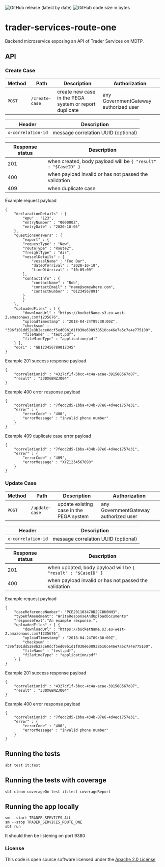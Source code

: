 ![GitHub release (latest by date)](https://img.shields.io/github/v/release/hmrc/trader-services-route-one) ![GitHub code size in bytes](https://img.shields.io/github/languages/code-size/hmrc/trader-services-route-one)

# trader-services-route-one

Backend microservice exposing an API of Trader Services on MDTP.

## API

### Create Case

Method | Path | Description | Authorization
---|---|---|---
`POST` | `/create-case` | create new case in the PEGA system or report duplicate | any GovernmentGateway authorized user

Header | Description
---|---
`x-correlation-id` | message correlation UUID (optional)

Response status | Description
---|---
201| when created, body payload will be `{ "result" : "$CaseID" }`
400| when payload invalid or has not passed the validation
409| when duplicate case

Example request payload 

    {
        "declarationDetails" : {
            "epu" : "123",
            "entryNumber" : "000000Z",
            "entryDate" : "2020-10-05"
        },
        "questionsAnswers" : {
            "export" : {
            "requestType" : "New",
            "routeType" : "Route2",
            "freightType" : "Air",
            "vesselDetails" : {
                "vesselName" : "Foo Bar",
                "dateOfArrival" : "2020-10-19",
                "timeOfArrival" : "10:09:00"
            },
            "contactInfo" : {
                "contactName" : "Bob",
                "contactEmail" : "name@somewhere.com",
                "contactNumber" : "01234567891"
            }
            }
        },
        "uploadedFiles" : [ {
            "downloadUrl" : "https://bucketName.s3.eu-west-2.amazonaws.com?1235676",
            "uploadTimestamp" : "2018-04-24T09:30:00Z",
            "checksum" : "396f101dd52e8b2ace0dcf5ed09b1d1f030e608938510ce46e7a5c7a4e775100",
            "fileName" : "test.pdf",
            "fileMimeType" : "application/pdf"
        } ],
        "eori" : "GB123456789012345"
    }

Example 201 success response payload

    {
        "correlationId" : "4327cf1f-5bcc-4c4a-acae-391588567d87",
        "result" : "330XGBNZJO04"
    }

Example 400 error response payload

    {
        "correlationId" : "7fedc2d5-1bba-434b-87e6-4d4ec1757e31",
        "error" : {
            "errorCode" : "400",
            "errorMessage" : "invalid phone number"
        }
    } 

Example 409 duplicate case error payload

    {
        "correlationId" : "7fedc2d5-1bba-434b-87e6-4d4ec1757e31",
        "error" : {
            "errorCode" : "409",
            "errorMessage" : "XYZ1234567890"
        }
    }

### Update Case

Method | Path | Description | Authorization
---|---|---|---
`POST` | `/update-case` | update existing case in the PEGA system | any GovernmentGateway authorized user

Header | Description
---|---
`x-correlation-id` | message correlation UUID (optional)

Response status | Description
---|---
201| when updated, body payload will be `{ "result" : "$CaseID" }`
400| when payload invalid or has not passed the validation

Example request payload 

    {
        "caseReferenceNumber": "PCE201103470D2CC8K0NH3",
        "typeOfAmendment": "WriteResponseAndUploadDocuments"
        "responseText":"An example response.",
        "uploadedFiles" : [ {
            "downloadUrl" : "https://bucketName.s3.eu-west-2.amazonaws.com?1235676",
            "uploadTimestamp" : "2018-04-24T09:30:00Z",
            "checksum" : "396f101dd52e8b2ace0dcf5ed09b1d1f030e608938510ce46e7a5c7a4e775100",
            "fileName" : "test.pdf",
            "fileMimeType" : "application/pdf"
        } ]
    }

Example 201 success response payload

    {
        "correlationId" : "4327cf1f-5bcc-4c4a-acae-391588567d87",
        "result" : "330XGBNZJO04"
    }

Example 400 error response payload

    {
        "correlationId" : "7fedc2d5-1bba-434b-87e6-4d4ec1757e31",
        "error" : {
            "errorCode" : "400",
            "errorMessage" : "invalid phone number"
        }
    } 

## Running the tests

    sbt test it:test

## Running the tests with coverage

    sbt clean coverageOn test it:test coverageReport

## Running the app locally

    sm --start TRADER_SERVICES_ALL
    sm --stop TRADER_SERVICES_ROUTE_ONE
    sbt run

It should then be listening on port 9380

### License

This code is open source software licensed under the [Apache 2.0 License]("http://www.apache.org/licenses/LICENSE-2.0.html")
